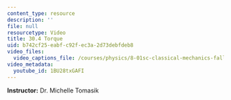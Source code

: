 ```yaml
---
content_type: resource
description: ''
file: null
resourcetype: Video
title: 30.4 Torque
uid: b742cf25-eabf-c92f-ec3a-2d73debfdeb8
video_files:
  video_captions_file: /courses/physics/8-01sc-classical-mechanics-fall-2016/week-10-rotational-motion/30.4-torque/30.4-torque/1BU28txGAFI.vtt
video_metadata:
  youtube_id: 1BU28txGAFI
---
```


**Instructor:** Dr. Michelle Tomasik